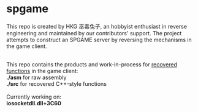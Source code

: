 spgame
======
This repo is created by HKG 巫毒兔子, an hobbyist enthusiast in reverse engineering and maintained by our contributors' support. The project attempts to construct an SPGAME server by reversing the mechanisms in the game client.

<br />
This repo contains the products and work-in-process for <u>recovered functions</u> in the game client:<br />
<b>./asm</b>         for raw assembly<br />
<b>./src</b>         for recovered C++-style functions<br />

<br />
Currently working on:<br />
<b>
iosocketdll.dll+3C60
</b>
